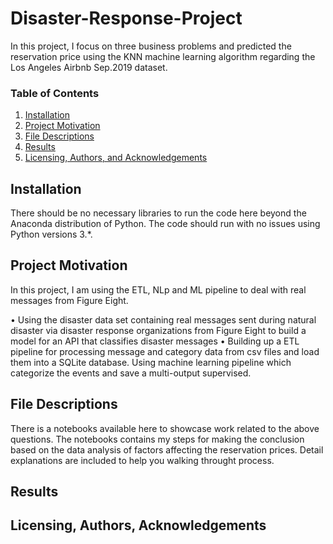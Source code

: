 # Disaster-Response-Project

In this project, I focus on three business problems and predicted the reservation price using the KNN machine learning algorithm regarding the Los Angeles Airbnb Sep.2019 dataset.

### Table of Contents

1. [Installation](#installation)
2. [Project Motivation](#motivation)
3. [File Descriptions](#files)
4. [Results](#results)
5. [Licensing, Authors, and Acknowledgements](#licensing)

## Installation <a name="installation"></a>
There should be no necessary libraries to run the code here beyond the Anaconda distribution of Python.  The code should run with no issues using Python versions 3.*.

## Project Motivation<a name="motivation"></a>
In this project, I am using the ETL, NLp and ML pipeline to deal with real messages from Figure Eight.

•	Using the disaster data set containing real messages sent during natural disaster via disaster response organizations from Figure Eight to build a model for an API that classifies disaster messages
•	Building up a ETL pipeline for processing message and category data from csv files and load them into a SQLite database. Using machine learning pipeline which categorize the events and save a multi-output supervised.


## File Descriptions <a name="files"></a>
There is a notebooks available here to showcase work related to the above questions.
The notebooks contains my steps for making the conclusion based on the data analysis of factors affecting the reservation prices. Detail explanations are included to help  you walking throught process.

## Results<a name="results"></a>


## Licensing, Authors, Acknowledgements<a name="licensing"></a>

